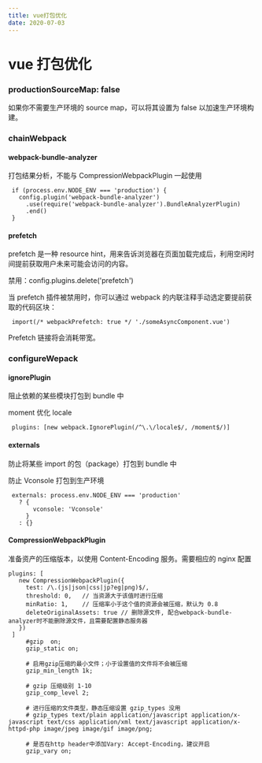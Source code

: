 ```yaml
---
title: vue打包优化
date: 2020-07-03
---
```


# vue 打包优化

### productionSourceMap: false

如果你不需要生产环境的 source map，可以将其设置为 false 以加速生产环境构建。

### chainWebpack

#### webpack-bundle-analyzer

打包结果分析，不能与 CompressionWebpackPlugin 一起使用

```
 if (process.env.NODE_ENV === 'production') {
   config.plugin('webpack-bundle-analyzer')
     .use(require('webpack-bundle-analyzer').BundleAnalyzerPlugin)
     .end()
 }
```

#### prefetch

prefetch 是一种 resource hint，用来告诉浏览器在页面加载完成后，利用空闲时间提前获取用户未来可能会访问的内容。

禁用：config.plugins.delete('prefetch')

当 prefetch 插件被禁用时，你可以通过 webpack 的内联注释手动选定要提前获取的代码区块：

```
 import(/* webpackPrefetch: true */ './someAsyncComponent.vue')
```

Prefetch 链接将会消耗带宽。

### configureWepack

#### ignorePlugin

阻止依赖的某些模块打包到 bundle 中

moment 优化 locale

```
 plugins: [new webpack.IgnorePlugin(/^\.\/locale$/, /moment$/)]
```

#### externals

防止将某些 import 的包（package）打包到 bundle 中

防止 Vconsole 打包到生产环境

```
 externals: process.env.NODE_ENV === 'production'
   ? {
       vconsole: 'Vconsole'
     }
   : {}
```

#### CompressionWebpackPlugin

准备资产的压缩版本，以使用 Content-Encoding 服务。需要相应的 nginx 配置

```
plugins: [
   new CompressionWebpackPlugin({
     test: /\.(js|json|css|jp?eg|png)$/,
     threshold: 0,   // 当资源大于该值时进行压缩
     minRatio: 1,    // 压缩率小于这个值的资源会被压缩，默认为 0.8
     deleteOriginalAssets: true // 删除源文件, 配合webpack-bundle-analyzer时不能删除源文件，且需要配置静态服务器
   })
 ]
     #gzip  on;
     gzip_static on;
 ​
     # 启用gzip压缩的最小文件；小于设置值的文件将不会被压缩
     gzip_min_length 1k;
 ​
     # gzip 压缩级别 1-10
     gzip_comp_level 2;
 ​
     # 进行压缩的文件类型，静态压缩设置 gzip_types 没用
     # gzip_types text/plain application/javascript application/x-javascript text/css application/xml text/javascript application/x-httpd-php image/jpeg image/gif image/png;
 ​
     # 是否在http header中添加Vary: Accept-Encoding，建议开启
     gzip_vary on;
```
